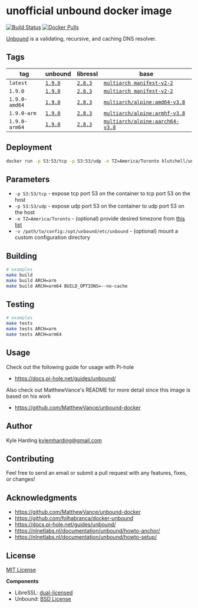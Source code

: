# unofficial unbound docker image

[![Build Status](https://travis-ci.com/klutchell/unbound.svg?branch=master)](https://travis-ci.com/klutchell/unbound)
[![Docker Pulls](https://img.shields.io/docker/pulls/klutchell/unbound.svg?style=flat)](https://hub.docker.com/r/klutchell/unbound/)

[Unbound](https://unbound.net/) is a validating, recursive, and caching DNS resolver.

## Tags

|tag|unbound|libressl|base|
|---|---|---|---|
|`latest`|[`1.9.0`](https://nlnetlabs.nl/downloads/unbound/)|[`2.8.3`](https://ftp.openbsd.org/pub/OpenBSD/LibreSSL/)|[`multiarch manifest-v2-2`](https://docs.docker.com/registry/spec/manifest-v2-2/#manifest-list)|
|`1.9.0`|[`1.9.0`](https://nlnetlabs.nl/downloads/unbound/)|[`2.8.3`](https://ftp.openbsd.org/pub/OpenBSD/LibreSSL/)|[`multiarch manifest-v2-2`](https://docs.docker.com/registry/spec/manifest-v2-2/#manifest-list)|
|`1.9.0-amd64`|[`1.9.0`](https://nlnetlabs.nl/downloads/unbound/)|[`2.8.3`](https://ftp.openbsd.org/pub/OpenBSD/LibreSSL/)|[`multiarch/alpine:amd64-v3.8`](https://hub.docker.com/r/multiarch/alpine/)|
|`1.9.0-arm`|[`1.9.0`](https://nlnetlabs.nl/downloads/unbound/)|[`2.8.3`](https://ftp.openbsd.org/pub/OpenBSD/LibreSSL/)|[`multiarch/alpine:armhf-v3.8`](https://hub.docker.com/r/multiarch/alpine/)|
|`1.9.0-arm64`|[`1.9.0`](https://nlnetlabs.nl/downloads/unbound/)|[`2.8.3`](https://ftp.openbsd.org/pub/OpenBSD/LibreSSL/)|[`multiarch/alpine:aarch64-v3.8`](https://hub.docker.com/r/multiarch/alpine/)|

## Deployment

```bash
docker run -p 53:53/tcp -p 53:53/udp -e TZ=America/Toronto klutchell/unbound
```

## Parameters

* `-p 53:53/tcp` - expose tcp port 53 on the container to tcp port 53 on the host
* `-p 53:53/udp` - expose udp port 53 on the container to udp port 53 on the host
* `-e TZ=America/Toronto` - (optional) provide desired timezone from [this list](https://en.wikipedia.org/wiki/List_of_tz_database_time_zones)
* `-v /path/to/config:/opt/unbound/etc/unbound` - (optional) mount a custom configuration directory

## Building

```bash
# examples
make build
make build ARCH=arm
make build ARCH=arm64 BUILD_OPTIONS=--no-cache
```

## Testing

```bash
# examples
make tests
make tests ARCH=arm
make tests ARCH=arm64
```

## Usage

Check out the following guide for usage with Pi-hole

* https://docs.pi-hole.net/guides/unbound/

Also check out MatthewVance's README for more detail since this image is based on his work

* https://github.com/MatthewVance/unbound-docker

## Author

Kyle Harding <kylemharding@gmail.com>

## Contributing

Feel free to send an email or submit a pull request with any features, fixes, or changes!

## Acknowledgments

* https://github.com/MatthewVance/unbound-docker
* https://github.com/folhabranca/docker-unbound
* https://docs.pi-hole.net/guides/unbound/
* https://nlnetlabs.nl/documentation/unbound/howto-anchor/
* https://nlnetlabs.nl/documentation/unbound/howto-setup/

## License

[MIT License](./LICENSE)

__Components__
* LibreSSL: [dual-licensed](https://raw.githubusercontent.com/libressl/libressl/master/src/LICENSE)
* Unbound: [BSD License](https://nlnetlabs.nl/svn/unbound/trunk/LICENSE)